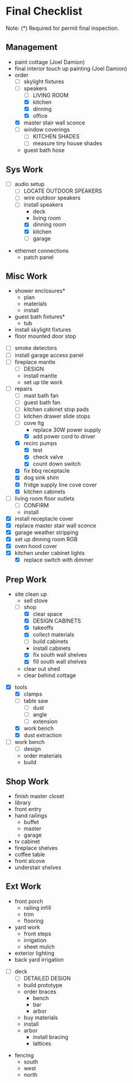 # Final Checklist

Note: (*) Required for permit final inspection.

## Management

- paint cottage (Joel Damion)
- final interior touch up painting (Joel Damion)
- order
  - [ ] skylight fixtures
  - [ ] speakers
    - [ ] LIVING ROOM
    - [x] kitchen
    - [x] dinning
    - [x] office
  - [x] master stair wall sconce
  - [ ] window coverings
    - [ ] KITCHEN SHADES
    - [ ] measure tiny house shades
  - guest bath hose

## Sys Work

- [ ] audio setup
  - [ ] LOCATE OUTDOOR SPEAKERS
  - [ ] wire outdoor speakers
  - [ ] install speakers
    - deck
    - living room
    - [x] dinning room
    - [x] kitchen
    - [ ] garage
- ethernet connections
  - patch panel

## Misc Work

- shower enclosures*
  - plan
  - materials
  - install
- guest bath fixtures*
  - tub
- install skylight fixtures
- floor mounted door stop
- [ ] smoke detectors
- [ ] install garage access panel
- [ ] fireplace mantle
  - [ ] DESIGN
  - install mantle
  - set up tile work
- [ ] repairs
  - [ ] mast bath fan
  - [ ] guest bath fan
  - [ ] kitchen cabinet stop pads
  - [ ] kitchen drawer slide stops
  - [ ] cove ltg
    - replace 30W power supply
    - [x] add power cord to driver
  - [x] recirc pumps
    - [x] test
    - [x] check valve
    - [x] count down switch
  - [x] fix bbq receptacle
  - [x] dog sink shim
  - [x] fridge supply line cove cover
  - [x] kitchen cabinets
- [ ] living room floor outlets
  - [ ] CONFIRM
  - install
- [x] install receptacle cover
- [x] replace master stair wall sconce
- [x] garage weather stripping
- [x] set up dinning room RGB
- [x] oven hood cover
- [x] kitchen under cabinet lights
  - [x] replace switch with dimmer

## Prep Work

- site clean up
  - sell stove
  - [ ] shop
    - [x] clear space
    - [x] DESIGN CABINETS
    - [x] takeoffs
    - [x] collect materials
    - [ ] build cabinets
    - install cabinets
    - [x] fix south wall shelves
    - [x] fill south wall shelves
  - clear out shed
  - clear behind cottage
- [x] tools
  - [x] clamps
  - [ ] table saw
    - [ ] dust 
    - [ ] angle
    - [ ] extension
  - [x] work bench
  - [x] dust extraction
- [ ] work bench
  - [ ] design
  - order materials
  - build

## Shop Work

- finish master closet
- library
- front entry
- hand railings
  - buffet
  - master
  - garage
- tv cabinet
- fireplace shelves
- coffee table
- front alcove
- understair shelves

## Ext Work

- front porch 
  - railing infill
  - trim
  - flooring
- yard work
  - front steps
  - irrigation
  - sheet mulch
- exterior lighting
- back yard irrigation
- [ ] deck
  - [ ] DETAILED DESIGN
  - build prototype
  - order braces
    - bench
    - bar
    - arbor
  - buy materials
  - install
  - arbor
    - install bracing
    - lattices
- fencing
  - south
  - west
  - north



